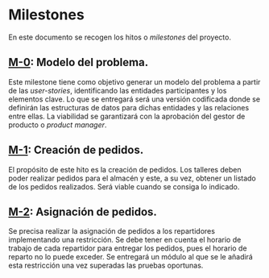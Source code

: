 # Milestones

En este documento se recogen los hitos o _milestones_ del proyecto.

## [M-0](https://github.com/johnwaves/recambios-express/milestone/1): Modelo del problema. 
Este milestone tiene como objetivo generar un modelo del problema a partir de las _user-stories_, identificando las entidades participantes y los elementos clave. Lo que se entregará será una versión codificada donde se definirán las estructuras de datos para dichas entidades y las relaciones entre ellas.
La viabilidad se garantizará con la aprobación del gestor de producto o _product manager_.

## [M-1](): Creación de pedidos.
El propósito de este hito es la creación de pedidos. Los talleres deben poder realizar pedidos para el almacén y este, a su vez, obtener un listado de los pedidos realizados. Será viable cuando se consiga lo indicado.

## [M-2](): Asignación de pedidos.
Se precisa realizar la asignación de pedidos a los repartidores implementando una restricción. Se debe tener en cuenta el horario de trabajo de cada repartidor para entregar los pedidos, pues el horario de reparto no lo puede exceder. Se entregará un módulo al que se le añadirá esta restricción una vez superadas las pruebas oportunas.

